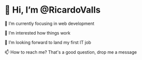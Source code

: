 <h1>👋 Hi, I’m @RicardoValls</h1>
<p>🌱 I’m currently focusing in web development</p>
<p>👀 I’m interested how things work</p>
<p>💞️ I’m looking forward to land my first IT job</p>
<p>📫 How to reach me? That's a good question, drop me a message</p>

<!---
RicardoValls/RicardoValls is a ✨ special ✨ repository because its `README.md` (this file) appears on your GitHub profile.
You can click the Preview link to take a look at your changes.
--->
